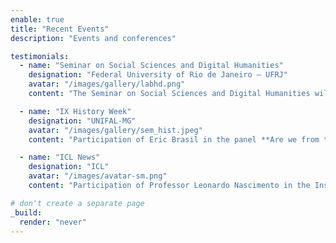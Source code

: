 ```yaml
---
enable: true
title: "Recent Events"
description: "Events and conferences"

testimonials:
  - name: "Seminar on Social Sciences and Digital Humanities"
    designation: "Federal University of Rio de Janeiro — UFRJ"
    avatar: "/images/gallery/labhd.png"
    content: "The Seminar on Social Sciences and Digital Humanities will take place on July 4 at IFCS/UFRJ, featuring a mini-course on computational methods and thematic panels on digital humanities and digital sociology. The seminar is organized by the LABHDUFRJ and the Center for Comparative Studies and Social Thought (NEPS-UFRJ/UFF) [*Access the event details here*](https://eventos.ufrj.br/evento/seminario-ciencias-sociais-e-humanidades-digitais/)"

  - name: "IX History Week"
    designation: "UNIFAL-MG"
    avatar: "/images/gallery/sem_hist.jpeg"
    content: "Participation of Eric Brasil in the panel **Are we from the humanities? Technical and environmental challenges to the Historian's profession**, on April 10, 2024, at 7:00 PM"

  - name: "ICL News"
    designation: "ICL"
    avatar: "/images/avatar-sm.png"
    content: "Participation of Professor Leonardo Nascimento in the Instituto Conhecimento Liberta livestream about **disinformation on the Telegram platform** in February 2024."

# don't create a separate page
_build:
  render: "never"
---
```

